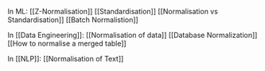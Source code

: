 In ML:
[[Z-Normalisation]]
[[Standardisation]]
[[Normalisation vs Standardisation]]
[[Batch Normalistion]]

In [[Data Engineering]]:
[[Normalisation of data]]
[[Database Normalization]]
[[How to normalise a merged table]]

In [[NLP]]:
[[Normalisation of Text]]

